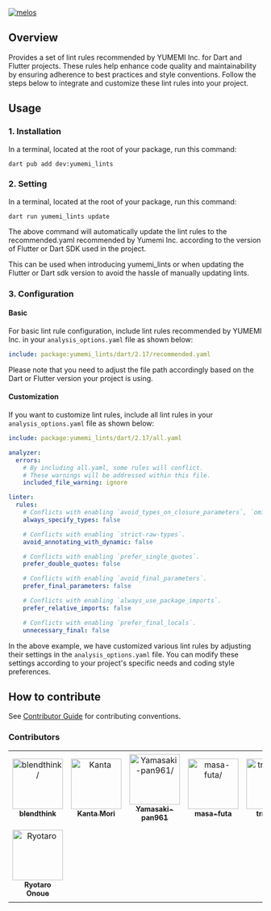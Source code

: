 [![melos](https://img.shields.io/badge/maintained%20with-melos-f700ff.svg?style=flat-square)](https://github.com/invertase/melos)

## Overview

Provides a set of lint rules recommended by YUMEMI Inc. for Dart and Flutter projects. These rules help enhance code quality and maintainability by ensuring adherence to best practices and style conventions. Follow the steps below to integrate and customize these lint rules into your project.

## Usage

### 1. Installation

In a terminal, located at the root of your package, run this command:

```shell
dart pub add dev:yumemi_lints
```

### 2. Setting

In a terminal, located at the root of your package, run this command:

```shell
dart run yumemi_lints update
```

The above command will automatically update the lint rules to the recommended.yaml recommended by Yumemi Inc. according to the version of Flutter or Dart SDK used in the project.

This can be used when introducing yumemi_lints or when updating the Flutter or Dart sdk version to avoid the hassle of manually updating lints.

### 3. Configuration

#### Basic

For basic lint rule configuration, include lint rules recommended by YUMEMI Inc. in your `analysis_options.yaml` file as shown below:

```yaml:analysis_options.yaml
include: package:yumemi_lints/dart/2.17/recommended.yaml
```

Please note that you need to adjust the file path accordingly based on the Dart or Flutter version your project is using.

#### Customization

If you want to customize lint rules, include all lint rules in your `analysis_options.yaml` file as shown below:

```yaml:analysis_options.yaml
include: package:yumemi_lints/dart/2.17/all.yaml

analyzer:
  errors:
    # By including all.yaml, some rules will conflict.
    # These warnings will be addressed within this file.
    included_file_warning: ignore

linter:
  rules:
    # Conflicts with enabling `avoid_types_on_closure_parameters`, `omit_local_variable_types`.
    always_specify_types: false

    # Conflicts with enabling `strict-raw-types`.
    avoid_annotating_with_dynamic: false

    # Conflicts with enabling `prefer_single_quotes`.
    prefer_double_quotes: false

    # Conflicts with enabling `avoid_final_parameters`.
    prefer_final_parameters: false

    # Conflicts with enabling `always_use_package_imports`.
    prefer_relative_imports: false

    # Conflicts with enabling `prefer_final_locals`.
    unnecessary_final: false
```

In the above example, we have customized various lint rules by adjusting their settings in the `analysis_options.yaml` file. You can modify these settings according to your project's specific needs and coding style preferences.

## How to contribute

See [Contributor Guide] for contributing conventions.

### Contributors

<table>
<tr>
    <td align="center" style="word-wrap: break-word; width: 150.0; height: 150.0">
        <a href=https://github.com/blendthink>
            <img src=https://avatars.githubusercontent.com/u/32213113?v=4 width="100;"  alt=blendthink/>
            <br />
            <sub style="font-size:14px"><b>blendthink</b></sub>
        </a>
    </td>
    <td align="center" style="word-wrap: break-word; width: 150.0; height: 150.0">
        <a href=https://github.com/morikann>
            <img src=https://avatars.githubusercontent.com/u/70502790?v=4 width="100;"  alt=Kanta Mori/>
            <br />
            <sub style="font-size:14px"><b>Kanta Mori</b></sub>
        </a>
    </td>
    <td align="center" style="word-wrap: break-word; width: 150.0; height: 150.0">
        <a href=https://github.com/Yamasaki-pan961>
            <img src=https://avatars.githubusercontent.com/u/54800851?v=4 width="100;"  alt=Yamasaki-pan961/>
            <br />
            <sub style="font-size:14px"><b>Yamasaki-pan961</b></sub>
        </a>
    </td>
    <td align="center" style="word-wrap: break-word; width: 150.0; height: 150.0">
        <a href=https://github.com/masa-futa>
            <img src=https://avatars.githubusercontent.com/u/87967842?v=4 width="100;"  alt=masa-futa/>
            <br />
            <sub style="font-size:14px"><b>masa-futa</b></sub>
        </a>
    </td>
    <td align="center" style="word-wrap: break-word; width: 150.0; height: 150.0">
        <a href=https://github.com/trm11tkr>
            <img src=https://avatars.githubusercontent.com/u/89247188?v=4 width="100;"  alt=trm11tkr/>
            <br />
            <sub style="font-size:14px"><b>trm11tkr</b></sub>
        </a>
    </td>
    <td align="center" style="word-wrap: break-word; width: 150.0; height: 150.0">
        <a href=https://github.com/K9i-0>
            <img src=https://avatars.githubusercontent.com/u/90010509?v=4 width="100;"  alt=K9i - Kota Hayashi/>
            <br />
            <sub style="font-size:14px"><b>K9i - Kota Hayashi</b></sub>
        </a>
    </td>
</tr>
<tr>
    <td align="center" style="word-wrap: break-word; width: 150.0; height: 150.0">
        <a href=https://github.com/YumNumm>
            <img src=https://avatars.githubusercontent.com/u/73390859?v=4 width="100;"  alt=Ryotaro Onoue/>
            <br />
            <sub style="font-size:14px"><b>Ryotaro Onoue</b></sub>
        </a>
    </td>
</tr>
</table>

<!-- Links -->

[Contributor Guide]: https://github.com/yumemi-inc/flutter-yumemi-lints/blob/main/docs/contributing/CONTRIBUTING.md
